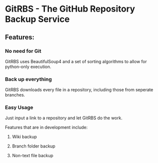 # GitRBS - The GitHub Repository Backup Service

## Features:
### No need for Git
GitRBS uses BeautifulSoup4 and a set of sorting algorithms to allow for python-only execution.

### Back up everything
GitRBS downloads every file in a repository, including those from seperate branches.

### Easy Usage
Just input a link to a repository and let GitRBS do the work.

Features that are in development include:

1) Wiki backup


2) Branch folder backup


3) Non-text file backup

